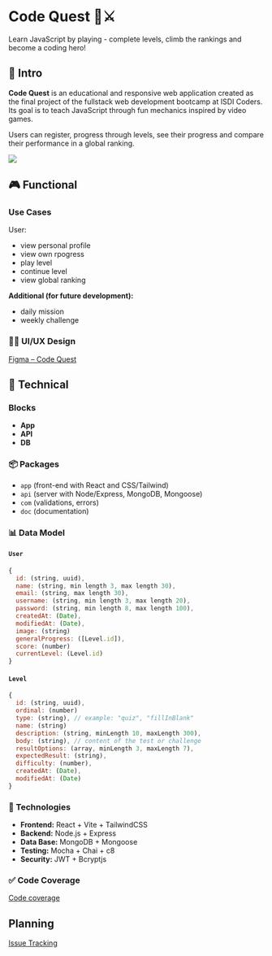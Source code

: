 # **Code Quest** 🧠⚔️

Learn JavaScript by playing - complete levels, climb the rankings and become a coding hero!

## 🧭 Intro

**Code Quest** is an educational and responsive web application created as the final project of the fullstack web development bootcamp at ISDI Coders. Its goal is to teach JavaScript through fun mechanics inspired by video games.

Users can register, progress through levels, see their progress and compare their performance in a global ranking.

![](https://media2.giphy.com/media/v1.Y2lkPTc5MGI3NjExMmtycDVvOW9iaDB3ZnR0b3dkNGl1Y2tyNXZnNjVvOTFnb2FqZzRjZyZlcD12MV9pbnRlcm5hbF9naWZfYnlfaWQmY3Q9Zw/3oKIPnAiaMCws8nOsE/giphy.gif)

## 🎮 Functional

### Use Cases

User:

- view personal profile
- view own rpogress
- play level
- continue level
- view global ranking

**Additional (for future development):**

- daily mission
- weekly challenge

### 🧑‍🎨 UI/UX Design

[Figma – Code Quest](https://www.figma.com/design/0yRNElqp7b39phRq02jCbF/isdi-bootcamp-202501-project?node-id=0-1&p=f&t=54cSFbCiFl92GlpH-0)

## 🧪 Technical

### Blocks

- **App**
- **API**
- **DB**

### 📦 Packages

- `app` (front-end with React and CSS/Tailwind)
- `api` (server with Node/Express, MongoDB, Mongoose)
- `com` (validations, errors)
- `doc` (documentation)

### 📊 Data Model

#### `User`

```js
{
  id: (string, uuid),
  name: (string, min length 3, max length 30),
  email: (string, max length 30),
  username: (string, min length 3, max length 20),
  password: (string, min length 8, max length 100),
  createdAt: (Date),
  modifiedAt: (Date),
  image: (string)
  generalProgress: ([Level.id]),
  score: (number)
  currentLevel: (Level.id)
}
```

#### `Level`

```js
{
  id: (string, uuid),
  ordinal: (number)
  type: (string), // example: "quiz", "fillInBlank"
  name: (string)
  description: (string, minLength 10, maxLength 300),
  body: (string), // content of the test or challenge
  resultOptions: (array, minLength 3, maxLength 7),
  expectedResult: (string),
  difficulty: (number),
  createdAt: (Date),
  modifiedAt: (Date)
}
```

### 🧰 Technologies

- **Frontend:** React + Vite + TailwindCSS
- **Backend:** Node.js + Express
- **Data Base:** MongoDB + Mongoose
- **Testing:** Mocha + Chai + c8
- **Security:** JWT + Bcryptjs

### ✅ Code Coverage

[Code coverage](http://127.0.0.1:5500/staff/masha-stepanova/project/api/coverage/index.html)

## Planning

[Issue Tracking](https://github.com/b00tc4mp/isdi-bootcamp-202501/issues/85)
